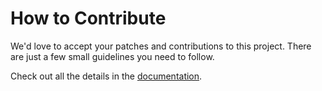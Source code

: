 # How to Contribute

We'd love to accept your patches and contributions to this project. There are
just a few small guidelines you need to follow.

Check out all the details in the [documentation](docs/contribute/index.md).